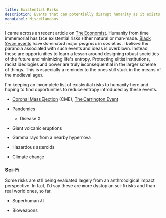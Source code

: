 ```yaml
---
title: Existential Risks
description: Events that can potentially disrupt humanity as it exists
menuLabel: Miscellaneous
---
```


I came across an recent article on [The Economist](https://www.economist.com/briefing/2020/06/25/the-world-should-think-better-about-catastrophic-and-existential-risks). Humanity
from time immemorial has face existential risks either natural or man-made. [Black
Swan events](https://en.wikipedia.org/wiki/Black_swan_theory) have dominated
major progress in societies. I believe the paranoia associated with such events
and ideas is overblown. Instead, these are opportunities to learn a lesson around
designing robust socieities of the future and minimizing life's entropy. Protecting
elitist institutions, racist ideologies and power are truly inconsequential in
the larger scheme of things. This is especially a reminder to the ones still stuck
in the means of the medieval ages.

I'm keeping an incomplete list of existential risks to humanity here and hoping
to find opportunities to reduce entropy introduced by these events.

- [Coronal Mass Ejection](https://en.wikipedia.org/wiki/Coronal_mass_ejection) (CME), [The Carrington Event](https://en.wikipedia.org/wiki/September_1859_geomagnetic_storm)

- Pandemics
  - Disease X

- Giant volcanic eruptions

- Gamma rays from a nearby hypernova

- Hazardous asteroids

- Climate change

### Sci-Fi

Some risks are still being evaluated largely from an anthropolgical impact
perspective. In fact, I'd say these are more dystopian sci-fi risks and than
real world ones, so far.

- Superhuman AI

- Bioweapons